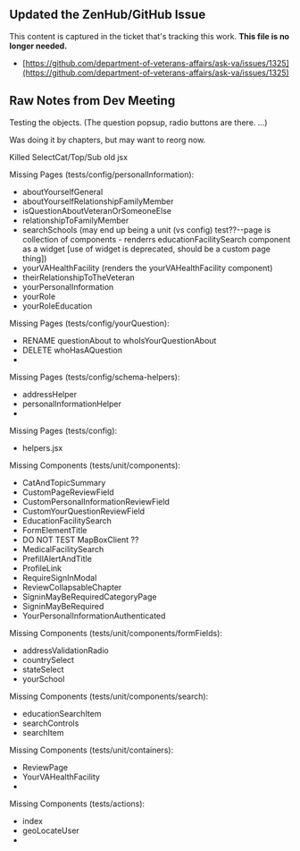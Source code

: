 ## Updated the ZenHub/GitHub Issue

This content is captured in the ticket that's tracking this work. **This file is no longer needed.**

- [https://github.com/department-of-veterans-affairs/ask-va/issues/1325](https://github.com/department-of-veterans-affairs/ask-va/issues/1325)

## Raw Notes from Dev Meeting

Testing the objects. (The question popsup, radio buttons are there. ...)

Was doing it by chapters, but may want to reorg now.

Killed SelectCat/Top/Sub old jsx

Missing Pages (tests/config/personalInformation):
  * aboutYourselfGeneral
  * aboutYourselfRelationshipFamilyMember
  * isQuestionAboutVeteranOrSomeoneElse
  * relationshipToFamilyMember
  * searchSchools (may end up being a unit (vs config) test??--page is collection of components - renderrs educationFacilitySearch component as a widget [use of widget is deprecated, should be a custom page thing])
  * yourVAHealthFacility (renders the yourVAHealthFacility component)
  * theirRelationshipToTheVeteran
  * yourPersonalInformation
  * yourRole
  * yourRoleEducation

Missing Pages (tests/config/yourQuestion):
  * RENAME questionAbout to whoIsYourQuestionAbout
  * DELETE whoHasAQuestion
  * 

Missing Pages (tests/config/schema-helpers):
  * addressHelper
  * personalInformationHelper
  * 

Missing Pages (tests/config):
  * helpers.jsx

Missing Components (tests/unit/components):
  * CatAndTopicSummary
  * CustomPageReviewField
  * CustomPersonalInformationReviewField
  * CustomYourQuestionReviewField
  * EducationFacilitySearch
  * FormElementTitle
  * DO NOT TEST MapBoxClient ??
  * MedicalFacilitySearch
  * PrefillAlertAndTitle
  * ProfileLink
  * RequireSignInModal
  * ReviewCollapsableChapter
  * SigninMayBeRequiredCategoryPage
  * SigninMayBeRequired
  * YourPersonalInformationAuthenticated

Missing Components (tests/unit/components/formFields):
  * addressValidationRadio
  * countrySelect
  * stateSelect
  * yourSchool

Missing Components (tests/unit/components/search):
  * educationSearchItem
  * searchControls
  * searchItem

Missing Components (tests/unit/containers):
  * ReviewPage
  * YourVAHealthFacility
  * 

Missing Components (tests/actions):
  * index
  * geoLocateUser
  * 

